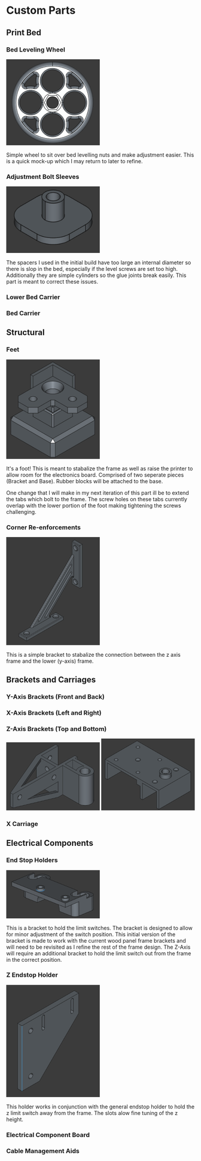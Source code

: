 # Custom Parts

## Print Bed
### Bed Leveling Wheel
<img src="images\bed_leveling_wheel.PNG" alt="drawing" width="250"/>

Simple wheel to sit over bed levelling nuts and make adjustment easier. This is a quick mock-up which I may return to later to refine.

### Adjustment Bolt Sleeves
<img src="images\bed_leveling_sleeve.PNG" alt="drawing" width="250"/>

The spacers I used in the initial build have too large an internal diameter so there is slop in the bed, especially if the level screws are set too high. Additionally they are simple cylinders so the glue joints break easily. This part is meant to correct these issues.

### Lower Bed Carrier
### Bed Carrier

## Structural
### Feet
<img src="images\feet.PNG" alt="drawing" width="250"/>

It's a foot! This is meant to stabalize the frame as well as raise the printer to allow room for the electronics board. Comprised of two seperate pieces (Bracket and Base). Rubber blocks will be attached to the base.

One change that I will make in my next iteration of this part ill be to extend the tabs which bolt to the frame. The screw holes on these tabs currently overlap with the lower portion of the foot making tightening the screws challenging.

### Corner Re-enforcements
<img src="images\z_reenforcement.PNG" alt="drawing" width="250"/>

This is a simple bracket to stabalize the connection between the z axis frame and the lower (y-axis) frame.

## Brackets and Carriages
### Y-Axis Brackets (Front and Back)
### X-Axis Brackets (Left and Right)
### Z-Axis Brackets (Top and Bottom)

<img src="images\z_top_bracket.PNG" alt="drawing" width="250"/>
<img src="images\z_bottom_bracket.PNG" alt="drawing" width="250"/>

### X Carriage

## Electrical Components
### End Stop Holders
<img src="images\endstop_bracket.PNG" alt="drawing" width="250"/>

This is a bracket to hold the limit switches. The bracket is designed to allow for minor adjustment of the switch position. This initial version of the bracket is made to work with the current wood panel frame brackets and will need to be revisited as I refine the rest of the frame design. The Z-Axis will require an additional bracket to hold the limit switch out from the frame in the correct position.

### Z Endstop Holder
<img src="images\z_endstop_bracket.PNG" alt="drawing" width="250"/>

This holder works in conjunction with the general endstop holder to hold the z limit switch away from the frame. The slots alow fine tuning of the z height.

### Electrical Component Board
### Cable Management Aids


